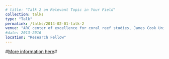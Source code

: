 ```yaml
---
# title: "Talk 2 on Relevant Topic in Your Field"
collection: talks
type: "Talk"
permalink: /talks/2014-02-01-talk-2
venue: "ARC center of excellence for coral reef studies, James Cook University, Australia"
#date: 2013-2016
location: "Research Fellow"
---
```


#[More information here](http://example2.com)#

